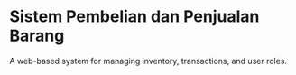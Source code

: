 # Sistem Pembelian dan Penjualan Barang
A web-based system for managing inventory, transactions, and user roles.